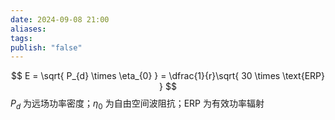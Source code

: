 ```yaml
---
date: 2024-09-08 21:00
aliases: 
tags: 
publish: "false"
---
```

$$
E = \sqrt{ P_{d} \times \eta_{0} } = \dfrac{1}{r}\sqrt{ 30 \times \text{ERP} }
$$
$P_{d}$ 为远场功率密度；$\eta_{0}$ 为自由空间波阻抗；$\text{ERP}$ 为有效功率辐射

